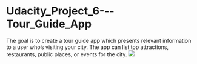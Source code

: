 # Udacity_Project_6---Tour_Guide_App
The goal is to create a tour guide app which presents relevant information to a user who’s visiting your city. The app can list top attractions, restaurants, public places, or events for the city.
<a href='https://photos.google.com/share/AF1QipPIf8tZOU4JYzaBxwQoRNwycsFbKlsyatc6bwvu599XCUvB1Pmjw5p7IsZ6UiDVYg?key=OUJNYm9jTVNTR205anNnd2t0N1loc1hzQWNsdVFR&source=ctrlq.org'><img src='https://lh3.googleusercontent.com/DCCLspF1IijNLZEVqBvP2Y88Di7W8GKj_4MTyp2V8BZGuRxkYuzRqrx07SF3iDKnfjPmeA_tT5r3uPupnJjh9Q7s12rt49kG-bvZzMqFre0ds0xEa2KrO_RiR6JeflpJtiQ59sOVxBI' /></a>
